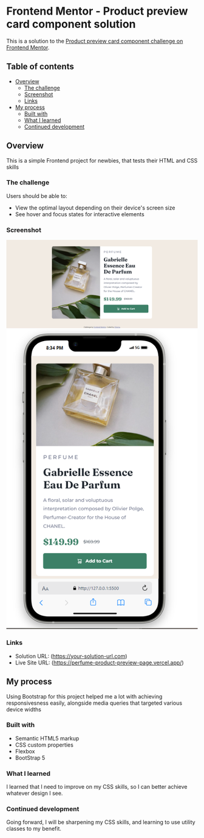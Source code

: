 # Frontend Mentor - Product preview card component solution

This is a solution to the [Product preview card component challenge on Frontend Mentor](https://www.frontendmentor.io/challenges/product-preview-card-component-GO7UmttRfa). 

## Table of contents

- [Overview](#overview)
  - [The challenge](#the-challenge)
  - [Screenshot](#screenshot)
  - [Links](#links)
- [My process](#my-process)
  - [Built with](#built-with)
  - [What I learned](#what-i-learned)
  - [Continued development](#continued-development)

## Overview
This is a simple Frontend project for newbies, that tests their HTML and CSS skills

### The challenge

Users should be able to:

- View the optimal layout depending on their device's screen size
- See hover and focus states for interactive elements

### Screenshot
![Desktop Design](desktopview.png)
![Mobile Design](mobileview.png)

### Links

- Solution URL: (https://your-solution-url.com)
- Live Site URL: (https://perfume-product-preview-page.vercel.app/)

## My process
Using Bootstrap for this project helped me a lot with achieving responsivesness easily, alongside media queries that targeted various device widths

### Built with

- Semantic HTML5 markup
- CSS custom properties
- Flexbox
- BootStrap 5

### What I learned

I learned that I need to improve on my CSS skills, so I can better achieve whatever design I see.

### Continued development
Going forward, I will be sharpening my CSS skills, and learning to use utility classes to my benefit.


